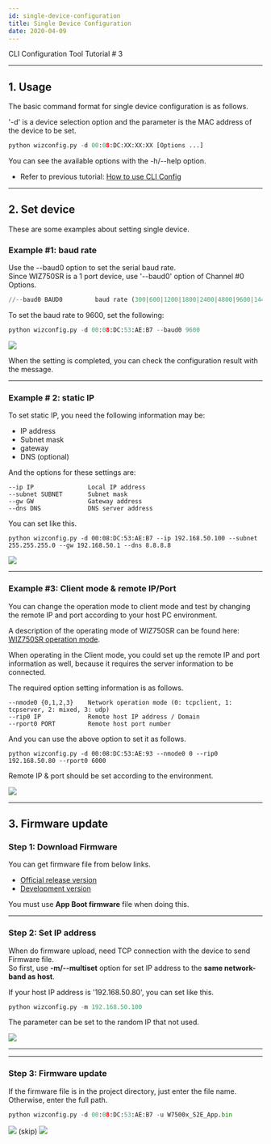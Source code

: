 ```yaml
---
id: single-device-configuration
title: Single Device Configuration
date: 2020-04-09
---
```


CLI Configuration Tool Tutorial # 3

-----

## 1. Usage

The basic command format for single device configuration is as follows.

'-d' is a device selection option and the parameter is the MAC address
of the device to be set.

``` python
python wizconfig.py -d 00:08:DC:XX:XX:XX [Options ...]
```

You can see the available options with the -h/--help option.

  - Refer to previous tutorial: [How to use CLI Config](./How-to-use-CLI-Config-Tool.md) 

-----

## 2. Set device

These are some examples about setting single device.

### Example \#1: baud rate

Use the --baud0 option to set the serial baud rate.  
Since WIZ750SR is a 1 port device, use '--baud0' option of Channel \#0
Options.

```python
//--baud0 BAUD0         baud rate (300|600|1200|1800|2400|4800|9600|14400|19200|28800|38400|57600|115200|230400)//
```

To set the baud rate to 9600, set the following:

```python
python wizconfig.py -d 00:08:DC:53:AE:B7 --baud0 9600
```

![](https://d3cmhcsnvv7jc.cloudfront.net/docs/img/products/configtool/single/set_baud.png)

When the setting is completed, you can check the configuration result with the message.

-----

### Example # 2: static IP

To set static IP, you need the following information may be:

  - IP address
  - Subnet mask
  - gateway
  - DNS (optional)

And the options for these settings are:

```
--ip IP               Local IP address
--subnet SUBNET       Subnet mask
--gw GW               Gateway address
--dns DNS             DNS server address
```

You can set like this.

``` 
python wizconfig.py -d 00:08:DC:53:AE:B7 --ip 192.168.50.100 --subnet 255.255.255.0 --gw 192.168.50.1 --dns 8.8.8.8
```

![](https://d3cmhcsnvv7jc.cloudfront.net/docs/img/products/configtool/single/set_static.png)

-----

### Example #3: Client mode & remote IP/Port

You can change the operation mode to client mode and test by changing the remote IP and port according to your host PC environment.

A description of the operating mode of WIZ750SR can be found here:  
[WIZ750SR operation mode](./../Users-Manual-EN.md#network-operation-mode).

When operating in the Client mode, you could set up the remote IP and port information as well, because it requires the server information to be connected.

The required option setting information is as follows.

```
--nmode0 {0,1,2,3}    Network operation mode (0: tcpclient, 1: tcpserver, 2: mixed, 3: udp)
--rip0 IP             Remote host IP address / Domain
--rport0 PORT         Remote host port number
```

And you can use the above option to set it as follows.

``` 
python wizconfig.py -d 00:08:DC:53:AE:93 --nmode0 0 --rip0 192.168.50.80 --rport0 6000
```

Remote IP & port should be set according to the environment.

![](https://d3cmhcsnvv7jc.cloudfront.net/docs/img/products/wiz750sr/clitool/single/single_client.png)

-----

## 3. Firmware update

### Step 1: Download Firmware

You can get firmware file from below links.  

  - [Official release version](https://github.com/Wiznet/WIZ750SR/releases)
  - [Development version](https://github.com/Wiznet/WIZ750SR/tree/master/Projects/S2E_App/bin)

You must use **App Boot firmware** file when doing this.

-----

### Step 2: Set IP address

When do firmware upload, need TCP connection with the device to send Firmware file.  
So first, use **-m/--multiset** option for set IP address to the **same network-band as host**.

If your host IP address is '192.168.50.80', you can set like this.

``` python
python wizconfig.py -m 192.168.50.100
```

The parameter can be set to the random IP that not used.

![](https://d3cmhcsnvv7jc.cloudfront.net/docs/img/products/wiz750sr/clitool/single/fw_ipset.png)

-----

-----

### Step 3: Firmware update

If the firmware file is in the project directory, just enter the file name.  
Otherwise, enter the full path.

``` python
python wizconfig.py -d 00:08:DC:53:AE:B7 -u W7500x_S2E_App.bin
```

![](https://d3cmhcsnvv7jc.cloudfront.net/docs/img/products/wiz750sr/clitool/single/fw_up_1.png) (skip)
![](https://d3cmhcsnvv7jc.cloudfront.net/docs/img/products/wiz750sr/clitool/single/fw_up_2.png)
